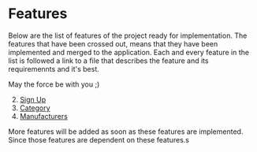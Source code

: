 # Features

Below are the list of features of the project ready for implementation.
The features that have been crossed out, means that they have been implemented and merged to the application.
Each and every feature in the list is followed a link to a file that describes the feature and its requiremennts and it's best.

May the force be with you ;)

2. [Sign Up](sign_up_feature.md)
4. [Category](category_feature.md)
4. [Manufacturers](manufacturer_feature.md)

More features will be added as soon as these features are implemented.
Since those features are dependent on these features.s
